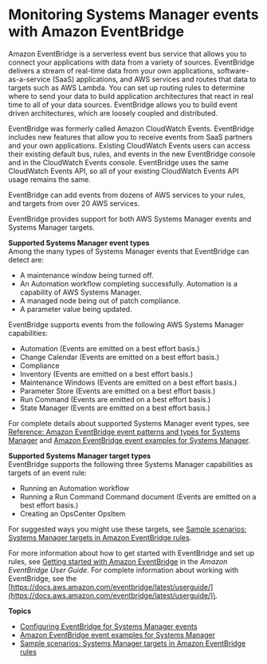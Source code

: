 # Monitoring Systems Manager events with Amazon EventBridge<a name="monitoring-eventbridge-events"></a>

Amazon EventBridge is a serverless event bus service that allows you to connect your applications with data from a variety of sources\. EventBridge delivers a stream of real\-time data from your own applications, software\-as\-a\-service \(SaaS\) applications, and AWS services and routes that data to targets such as AWS Lambda\. You can set up routing rules to determine where to send your data to build application architectures that react in real time to all of your data sources\. EventBridge allows you to build event driven architectures, which are loosely coupled and distributed\.

EventBridge was formerly called Amazon CloudWatch Events\. EventBridge includes new features that allow you to receive events from SaaS partners and your own applications\. Existing CloudWatch Events users can access their existing default bus, rules, and events in the new EventBridge console and in the CloudWatch Events console\. EventBridge uses the same CloudWatch Events API, so all of your existing CloudWatch Events API usage remains the same\. 

EventBridge can add events from dozens of AWS services to your rules, and targets from over 20 AWS services\.

EventBridge provides support for both AWS Systems Manager events and Systems Manager targets\. 

**Supported Systems Manager event types**  
Among the many types of Systems Manager events that EventBridge can detect are: 
+ A maintenance window being turned off\.
+ An Automation workflow completing successfully\. Automation is a capability of AWS Systems Manager\.
+ A managed node being out of patch compliance\.
+ A parameter value being updated\.

EventBridge supports events from the following AWS Systems Manager capabilities:
+ Automation \(Events are emitted on a best effort basis\.\)
+ Change Calendar \(Events are emitted on a best effort basis\.\)
+ Compliance
+ Inventory \(Events are emitted on a best effort basis\.\)
+ Maintenance Windows \(Events are emitted on a best effort basis\.\)
+ Parameter Store \(Events are emitted on a best effort basis\.\)
+ Run Command \(Events are emitted on a best effort basis\.\)
+ State Manager \(Events are emitted on a best effort basis\.\)

For complete details about supported Systems Manager event types, see [Reference: Amazon EventBridge event patterns and types for Systems Manager](reference-eventbridge-events.md) and [Amazon EventBridge event examples for Systems Manager](monitoring-systems-manager-event-examples.md)\.

**Supported Systems Manager target types**  
EventBridge supports the following three Systems Manager capabilities as targets of an event rule:
+ Running an Automation workflow
+ Running a Run Command Command document \(Events are emitted on a best effort basis\.\)
+ Creating an OpsCenter OpsItem

For suggested ways you might use these targets, see [Sample scenarios: Systems Manager targets in Amazon EventBridge rules](monitoring-systems-manager-targets.md)\.

For more information about how to get started with EventBridge and set up rules, see [Getting started with Amazon EventBridge](https://docs.aws.amazon.com/eventbridge/latest/userguide/eb-get-started.html) in the *Amazon EventBridge User Guide*\. For complete information about working with EventBridge, see the [https://docs.aws.amazon.com/eventbridge/latest/userguide/](https://docs.aws.amazon.com/eventbridge/latest/userguide/)\.

**Topics**
+ [Configuring EventBridge for Systems Manager events](monitoring-systems-manager-events.md)
+ [Amazon EventBridge event examples for Systems Manager](monitoring-systems-manager-event-examples.md)
+ [Sample scenarios: Systems Manager targets in Amazon EventBridge rules](monitoring-systems-manager-targets.md)